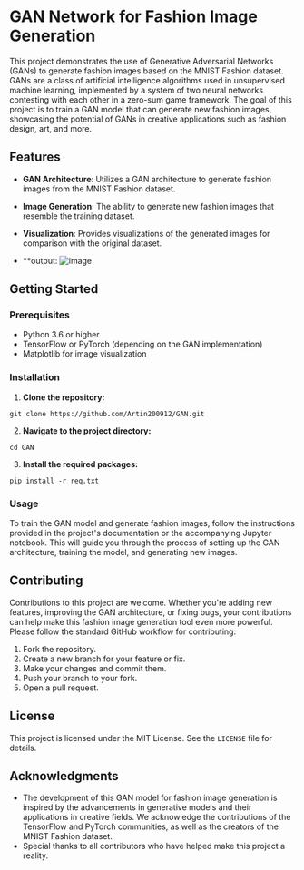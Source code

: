 # GAN Network for Fashion Image Generation

This project demonstrates the use of Generative Adversarial Networks (GANs) to generate fashion images based on the MNIST Fashion dataset. GANs are a class of artificial intelligence algorithms used in unsupervised machine learning, implemented by a system of two neural networks contesting with each other in a zero-sum game framework. The goal of this project is to train a GAN model that can generate new fashion images, showcasing the potential of GANs in creative applications such as fashion design, art, and more.

## Features

- **GAN Architecture**: Utilizes a GAN architecture to generate fashion images from the MNIST Fashion dataset.
- **Image Generation**: The ability to generate new fashion images that resemble the training dataset.
- **Visualization**: Provides visualizations of the generated images for comparison with the original dataset.


- **output: 
  	![image](https://github.com/Artin200912/GAN/assets/136892986/cb06d949-2e90-4937-aed6-5f13d29e8b6d)

## Getting Started

### Prerequisites

- Python 3.6 or higher
- TensorFlow or PyTorch (depending on the GAN implementation)
- Matplotlib for image visualization

### Installation

1. **Clone the repository:**
```
git clone https://github.com/Artin200912/GAN.git
```
2. **Navigate to the project directory:**
```
cd GAN
```
3. **Install the required packages:**
```
pip install -r req.txt
```

### Usage

To train the GAN model and generate fashion images, follow the instructions provided in the project's documentation or the accompanying Jupyter notebook. This will guide you through the process of setting up the GAN architecture, training the model, and generating new images.

## Contributing

Contributions to this project are welcome. Whether you're adding new features, improving the GAN architecture, or fixing bugs, your contributions can help make this fashion image generation tool even more powerful. Please follow the standard GitHub workflow for contributing:

1. Fork the repository.
2. Create a new branch for your feature or fix.
3. Make your changes and commit them.
4. Push your branch to your fork.
5. Open a pull request.

## License

This project is licensed under the MIT License. See the `LICENSE` file for details.

## Acknowledgments

- The development of this GAN model for fashion image generation is inspired by the advancements in generative models and their applications in creative fields. We acknowledge the contributions of the TensorFlow and PyTorch communities, as well as the creators of the MNIST Fashion dataset.
- Special thanks to all contributors who have helped make this project a reality.
